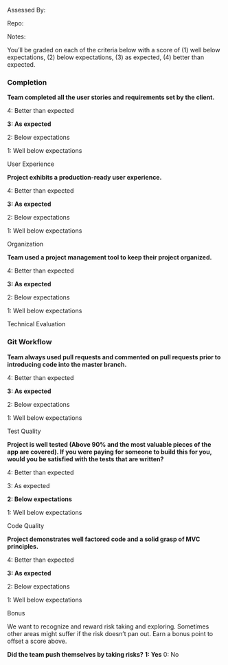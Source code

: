 Assessed By:

Repo:

Notes:

You’ll be graded on each of the criteria below with a score of (1) well below expectations, (2) below expectations, (3) as expected, (4) better than expected.

### Completion

**Team completed all the user stories and requirements set by the client.**

4: Better than expected

**3: As expected**

2: Below expectations

1: Well below expectations

User Experience

**Project exhibits a production-ready user experience.**

4: Better than expected

**3: As expected**

2: Below expectations

1: Well below expectations

Organization

**Team used a project management tool to keep their project organized.**

4: Better than expected

**3: As expected**

2: Below expectations

1: Well below expectations

Technical Evaluation

### Git Workflow

**Team always used pull requests and commented on pull requests prior to introducing code into the master branch.**

4: Better than expected

**3: As expected**

2: Below expectations

1: Well below expectations

Test Quality

**Project is well tested (Above 90% and the most valuable pieces of the app are covered). If you were paying for someone to build this for you, would you be satisfied with the tests that are written?**

4: Better than expected

3: As expected

**2: Below expectations**

1: Well below expectations

Code Quality

**Project demonstrates well factored code and a solid grasp of MVC principles.**

4: Better than expected

**3: As expected**

2: Below expectations

1: Well below expectations

Bonus

We want to recognize and reward risk taking and exploring. Sometimes other areas might suffer if the risk doesn’t pan out. Earn a bonus point to offset a score above.

**Did the team push themselves by taking risks?**
**1: Yes**
0: No
